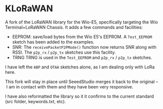 # KLoRaWAN

A fork of the LoRaWAN library for the Wio-E5, specifically targeting the Wio Terminal+LoRaWAN Chassis. It adds a few commands and facilities:

* EEPROM: save/load bytes from the Wio E5's EEPROM.
  A `Test_EEPROM` sketch has been added to the examples.
* SNR: The `receivePacketP2PMode()` function now returns SNR along with RSSI.
  The `p2p_rx` / `p2p_tx` sketches use this facility.
* TRNG
  TRNG is used in the `Test_EEPROM` and `p2p_rx` / `p2p_tx` sketches.

I have left the `ABP` and `OTAA` sketches alone, as I am dealing only with LoRa here.

This fork will stay in place until SeeedStudio merges it back to the original – I am in contact with them and they have been very responsive.

I have also reformatted the library so it it confirms to the current standard (src folder, keywords.txt, etc).